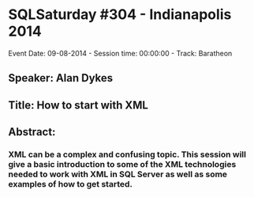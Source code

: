 # SQLSaturday #304 - Indianapolis 2014
Event Date: 09-08-2014 - Session time: 00:00:00 - Track: Baratheon
## Speaker: Alan Dykes
## Title: How to start with XML
## Abstract:
### XML can be a complex and confusing topic.  This session will give a basic introduction to some of the XML technologies needed to work with XML in SQL Server as well as some examples of how to get started.
